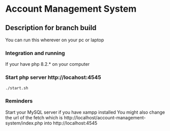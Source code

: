 # Account Management System

## Description for branch build
You can run this wherever on your pc or laptop

### Integration and running
If your have php 8.2.* on your computer
### Start php server http://locahost:4545

```bash
./start.sh
```
### Reminders
Start your MySQL server if you have xampp installed
You might also change the url of the fetch which is http://localhost/account-management-system/index.php into http://localhost:4545
